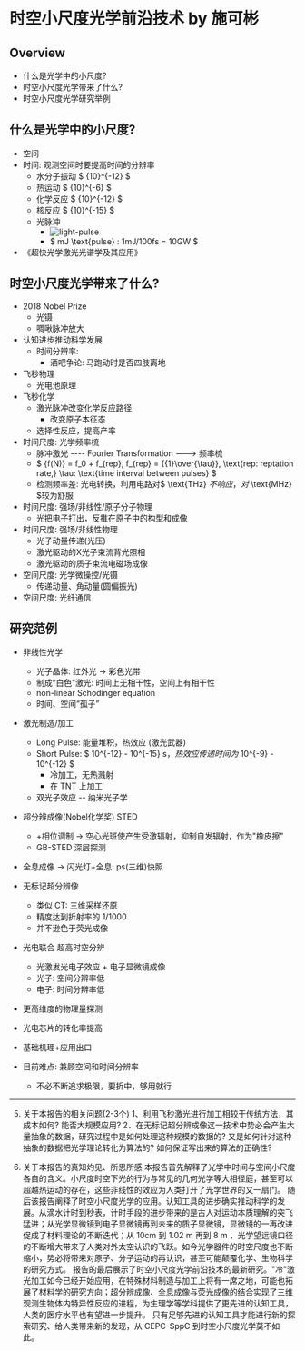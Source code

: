 # 时空小尺度光学前沿技术 by 施可彬
## Overview
* 什么是光学中的小尺度?
* 时空小尺度光学带来了什么?
* 时空小尺度光学研究举例

## 什么是光学中的小尺度?
* 空间
* 时间: 观测空间时要提高时间的分辨率
  * 水分子振动 $ {10}^{-12} $
  * 热运动 $ {10}^{-6} $
  * 化学反应 $ {10}^{-12} $
  * 核反应 $ {10}^{-15} $
  * 光脉冲
    * ![light-pulse](misc-page-60.png)
    * $ mJ \text{pulse} : 1mJ/100fs = 10GW $
* 《超快光学激光光谱学及其应用》

## 时空小尺度光学带来了什么?
* 2018 Nobel Prize
  * 光镊
  * 啁啾脉冲放大
* 认知进步推动科学发展
  * 时间分辨率: 
    * 酒吧争论: 马跑动时是否四肢离地
* 飞秒物理
  * 光电池原理
* 飞秒化学
  * 激光脉冲改变化学反应路径
    * 改变原子本征态
  * 选择性反应，提高产率
* 时间尺度: 光学频率梳
  * 脉冲激光 ---- Fourier Transformation ---> 频率梳 
  * $ {f(N)} = f_0 + f_{rep}, f_{rep} = {{1}\over{\tau}}, \text{rep: reptation rate,} \tau: \text{time interval between pulses} $
  * 检测频率差: 光电转换，利用电路对$ \text{THz} $不响应，对$ \text{MHz} $较为舒服
* 时间尺度: 强场/非线性/原子分子物理
  * 光把电子打出，反推在原子中的构型和成像
* 时间尺度: 强场/非线性物理
  * 光子动量传递(光压)
  * 激光驱动的X光子束流背光照相
  * 激光驱动的质子束流电磁场成像
* 空间尺度: 光学微操控/光镊
  * 传递动量、角动量(圆偏振光)
* 空间尺度: 光纤通信

## 研究范例
* 非线性光学
  * 光子晶体: 红外光 -> 彩色光带
  * 制成“白色”激光: 时间上无相干性，空间上有相干性
  * non-linear Schodinger equation
  * 时间、空间“孤子”
* 激光制造/加工
  * Long Pulse: 能量堆积，热效应 (激光武器)
  * Short Pulse: $ 10^{-12} - 10^{-15} s$，热效应传递时间为$ 10^{-9} - 10^{-12} $
    * 冷加工，无热溅射
    * 在 TNT 上加工
  * 双光子效应 -- 纳米光子学
* 超分辨成像(Nobel化学奖) STED
  * +相位调制 -> 空心光斑使产生受激辐射，抑制自发辐射，作为"橡皮擦"
  * GB-STED 深层探测
* 全息成像 -> 闪光灯+全息: ps(三维)快照
* 无标记超分辨像
  * 类似 CT: 三维采样还原
  * 精度达到折射率的 1/1000
  * 并不逊色于荧光成像
* 光电联合 超高时空分辨
  * 光激发光电子效应 + 电子显微镜成像
  * 光子: 空间分辨率低
  * 电子: 时间分辨率低
* 更高维度的物理量探测
* 光电芯片的转化率提高
* 基础机理+应用出口

* 目前难点: 兼顾空间和时间分辨率
  * 不必不断追求极限，要折中，够用就行

----

5. 关于本报告的相关问题(2-3个)
1、利用飞秒激光进行加工相较于传统方法，其成本如何? 能否大规模应用?
2、在无标记超分辨成像这一技术中势必会产生大量抽象的数据，研究过程中是如何处理这种规模的数据的? 又是如何针对这种抽象的数据把光学理论转化为算法的? 如何保证写出来的算法的正确性?

6. 关于本报告的真知灼见、所思所感
  本报告首先解释了光学中时间与空间小尺度各自的含义。小尺度时空下光的行为与常见的几何光学等大相径庭，甚至可以超越热运动的存在，这些非线性的效应为人类打开了光学世界的又一扇门。
  随后该报告阐释了时空小尺度光学的应用。认知工具的进步确实推动科学的发展。从滴水计时到秒表，计时手段的进步带来的是古人对运动本质理解的突飞猛进；从光学显微镜到电子显微镜再到未来的质子显微镜，显微镜的一再改进促成了材料理论的不断迭代；从 10cm 到 1.02 m 再到 8 m ，光学望远镜口径的不断增大带来了人类对外太空认识的飞跃。如今光学器件的时空尺度也不断缩小，势必将带来对原子、分子运动的再认识，甚至可能颠覆化学、生物科学的研究方式。
  报告的最后展示了时空小尺度光学前沿技术的最新研究。"冷"激光加工如今已经开始应用，在特殊材料制造与加工上将有一席之地，可能也拓展了材料学的研究方向；超分辨成像、全息成像与荧光成像的结合实现了三维观测生物体内特异性反应的进程，为生理学等学科提供了更先进的认知工具，人类的医疗水平也有望进一步提升。
  只有足够先进的认知工具才能进行新的探索研究、给人类带来新的发现，从 CEPC-SppC 到时空小尺度光学莫不如此。
